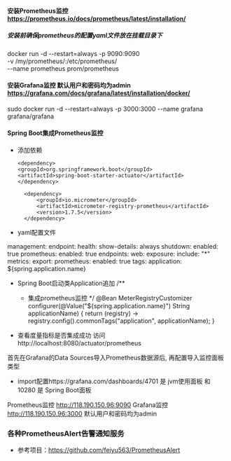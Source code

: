 #### 安装Prometheus监控 https://prometheus.io/docs/prometheus/latest/installation/

##### 安装前确保prometheus的配置yaml文件放在挂载目录下

docker run -d --restart=always -p 9090:9090 \
-v /my/prometheus/:/etc/prometheus/  \
--name prometheus prom/prometheus

#### 安装Grafana监控 默认用户和密码均为admin  https://grafana.com/docs/grafana/latest/installation/docker/

sudo docker run -d --restart=always -p 3000:3000 --name grafana grafana/grafana

#### Spring Boot集成Prometheus监控

- 添加依赖

    <!-- Spring Boot监控 -->
      <dependency>
      <groupId>org.springframework.boot</groupId>
      <artifactId>spring-boot-starter-actuator</artifactId>
      </dependency>

  <!-- Prometheus监控  https://prometheus.io/docs/introduction/overview/ -->
        <dependency>
            <groupId>io.micrometer</groupId>
            <artifactId>micrometer-registry-prometheus</artifactId>
            <version>1.7.5</version>
        </dependency>

- yaml配置文件

management:
  endpoint:
    health:
      show-details: always
    shutdown:
      enabled: true
    prometheus:
      enabled: true
  endpoints:
    web:
      exposure:
        include: "*"
  metrics:
    export:
      prometheus:
        enabled: true
    tags:
      application: ${spring.application.name}

- Spring Boot启动类Application追加
  /**
  * 集成prometheus监控
    */
    @Bean
    MeterRegistryCustomizer<MeterRegistry> configurer(@Value("${spring.application.name}") String applicationName) {
    return (registry) -> registry.config().commonTags("application", applicationName);
    }

- 查看度量指标是否集成成功
  访问 http://localhost:8080/actuator/prometheus

首先在Grafana的Data Sources导入Prometheus数据源后, 再配置导入监控面板类型

- import配置https://grafana.com/dashboards/4701 是 jvm使用面板 和 10280 是 Spring Boot面板

Prometheus监控 http://118.190.150.96:9090
Grafana监控 http://118.190.150.96:3000  默认用户和密码均为admin

### 各种PrometheusAlert告警通知服务

- 参考项目：https://github.com/feiyu563/PrometheusAlert
